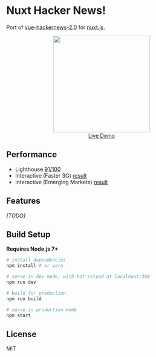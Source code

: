 # Nuxt Hacker News!
Port of [vue-hackernews-2.0](https://github.com/vuejs/vue-hackernews-2.0) for [nuxt.js](https://github.com/nuxt/nuxt.js).

<p align="center">
  <a href="https://nuxt-hn.now.sh" target="_blank">
    <img src="https://cloud.githubusercontent.com/assets/5158436/26766664/5694c26a-49ab-11e7-8789-049fd9161af5.png" width="256px">
    <br>
    Live Demo
  </a>
</p>

## Performance

- Lighthouse [91/100](https://www.webpagetest.org/lighthouse.php?test=170605_Y1_ZF&run=1)
- Interactive (Faster 3G) [result](https://www.webpagetest.org/result/170605_Y1_ZF)
- Interactive (Emerging Markets) [result](https://www.webpagetest.org/result/170605_EQ_144)

## Features

*[TODO]*

## Build Setup

**Requires Node.js 7+**

``` bash
# install dependencies
npm install # or yarn

# serve in dev mode, with hot reload at localhost:300
npm run dev

# build for production
npm run build

# serve in production mode
npm start
```

## License

MIT

